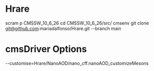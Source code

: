 # Hrare

scram p CMSSW_10_6_26
cd CMSSW_10_6_26/src/
cmsenv
git clone git@github.com:mariadalfonso/Hrare.git --branch main


# cmsDriver Options
--customise=Hrare/NanoAOD/nano_cff.nanoAOD_customizeMesons
